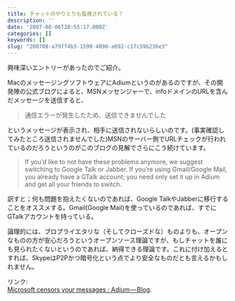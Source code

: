 ```yaml
---
title: チャットのやりとりも監視されている？
description: ''
date: '2007-08-06T20:55:17.000Z'
categories: []
keywords: []
slug: "200708-a79ff4b3-1590-4090-a692-c17c59b236e3"
---
```

興味深いエントリーがあったのでご紹介。

MacのメッセージングソフトウェアにAdiumというのがあるのですが、その開発陣の公式ブログによると、MSNメッセンジャーで、infoドメインのURLを含んだメッセージを送信すると、

> 通信エラーが発生したため、送信できませんでした

というメッセージが表示され、相手に送信されないらしいのです。(事実確認してみたところ送信されませんでした)MSNのサーバー側でURLチェックが行われているのだろうというのがこのブログの見解でさらにこう続けています。

> If you’d like to not have these problems anymore, we suggest switching to Google Talk or Jabber. If you’re using Gmail/Google Mail, you already have a GTalk account; you need only set it up in Adium and get all your friends to switch.

訳すと；何も問題を抱えたくないのであれば、Google TalkやJabberに移行することをオススメする。Gmail(Google Mail)を使っているのであれば、すでにGTalkアカウントを持っている。

論理的には、プロプライエタリな（そしてクローズドな）ものよりも、オープンなものの方が安心だろうというオープンソース理論ですが、もしチャットを誰にも見られたくないというのであれば、納得できる理論です。これに付け加えるとすれば、SkypeはP2Pかつ暗号化という点でより安全なものだとも言えるかもしれません。

リンク:[  
Microsoft censors your messages : Adium — Blog](http://www.adiumx.com/blog/2007/08/microsoft-censors-your-messages.php "Adium - Blog").